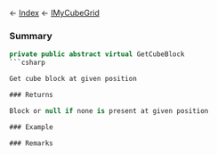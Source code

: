 ← [Index](Api-Index) ← [IMyCubeGrid](VRage.Game.ModAPI.Ingame.IMyCubeGrid)

### Summary

```csharp
private public abstract virtual GetCubeBlock
```csharp

Get cube block at given position

### Returns

Block or null if none is present at given position

### Example

### Remarks

